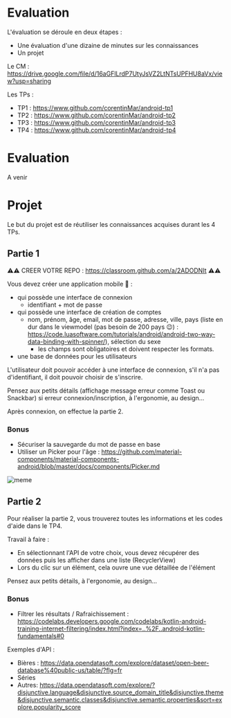 # Evaluation

L'évaluation se déroule en deux étapes :
+ Une évaluation d'une dizaine de minutes sur les connaissances
+ Un projet

Le CM : https://drive.google.com/file/d/16aGFlLrdP7UtyJsVZ2LtNTsUPFHU8aVx/view?usp=sharing

Les TPs :
+ TP1 : https://www.github.com/corentinMar/android-tp1
+ TP2 : https://www.github.com/corentinMar/android-tp2
+ TP3 : https://www.github.com/corentinMar/android-tp3
+ TP4 : https://www.github.com/corentinMar/android-tp4

# Evaluation

A venir

# Projet

Le but du projet est de réutiliser les connaissances acquises durant les 4 TPs.

## Partie 1

⚠️⚠️ CREER VOTRE REPO : https://classroom.github.com/a/2ADODNIt ⚠️⚠️

Vous devez créer une application mobile 📱  :
+ qui possède une interface de connexion 
    + identifiant + mot de passe
+ qui possède une interface de création de comptes
    + nom, prénom, âge, email, mot de passe, adresse, ville, pays (liste en dur dans le viewmodel (pas besoin de 200 pays 😉) : https://code.luasoftware.com/tutorials/android/android-two-way-data-binding-with-spinner/), sélection du sexe
        + les champs sont obligatoires et doivent respecter les formats.
+ une base de données pour les utilisateurs

L'utilisateur doit pouvoir accéder à une interface de connexion, s'il n'a pas d'identifiant, il doit pouvoir choisir de s'inscrire.

Pensez aux petits détails (affichage message erreur comme Toast ou Snackbar) si erreur connexion/inscription, à l'ergonomie, au design...

Après connexion, on effectue la partie 2.

### Bonus
+ Sécuriser la sauvegarde du mot de passe en base
+ Utiliser un Picker pour l'âge : https://github.com/material-components/material-components-android/blob/master/docs/components/Picker.md


![meme](https://scontent-mrs2-1.xx.fbcdn.net/v/t1.0-9/71071242_2896011177084493_8482162506649829376_n.jpg?_nc_cat=108&_nc_oc=AQmIiyU1SgReg3YYc9U7MS4nCMM6lowqoV5N-54tRRzea0TGVsY0WYmkejuV2uWjZ9M&_nc_ht=scontent-mrs2-1.xx&oh=e394646f78cd13f1f556175b4c90a269&oe=5E2A08A6)

## Partie 2

Pour réaliser la partie 2, vous trouverez toutes les informations et les codes d'aide dans le TP4.

Travail à faire :
+ En sélectionnant l'API de votre choix, vous devez récupérer des données puis les afficher dans une liste (RecyclerView)
+ Lors du clic sur un élément, cela ouvre une vue détaillée de l'élément

Pensez aux petits détails, à l'ergonomie, au design...

### Bonus
+ Filtrer les résultats / Rafraichissement : https://codelabs.developers.google.com/codelabs/kotlin-android-training-internet-filtering/index.html?index=..%2F..android-kotlin-fundamentals#0

Exemples d'API : 
+ Bières : https://data.opendatasoft.com/explore/dataset/open-beer-database%40public-us/table/?flg=fr
+ Séries
+ Autres: https://data.opendatasoft.com/explore/?disjunctive.language&disjunctive.source_domain_title&disjunctive.theme&disjunctive.semantic.classes&disjunctive.semantic.properties&sort=explore.popularity_score
